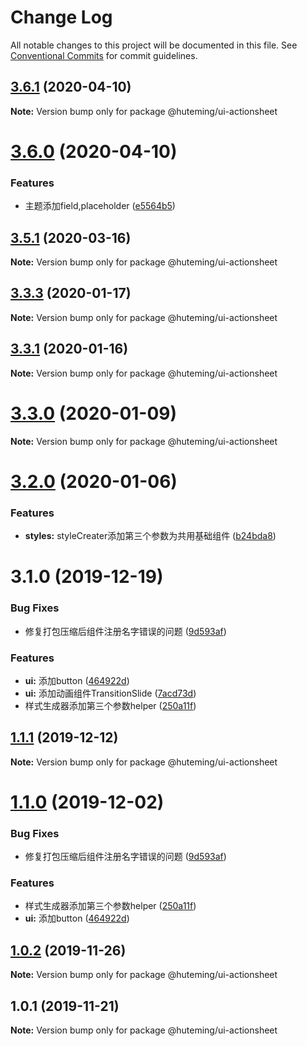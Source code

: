 # Change Log

All notable changes to this project will be documented in this file.
See [Conventional Commits](https://conventionalcommits.org) for commit guidelines.

## [3.6.1](https://github.com/huteming/huteming-ui/compare/v3.6.0...v3.6.1) (2020-04-10)

**Note:** Version bump only for package @huteming/ui-actionsheet





# [3.6.0](https://github.com/huteming/huteming-ui/compare/v3.5.1...v3.6.0) (2020-04-10)


### Features

* 主题添加field,placeholder ([e5564b5](https://github.com/huteming/huteming-ui/commit/e5564b5544d48f9cb7b132b6cf5c54553a19c6a5))





## [3.5.1](https://github.com/huteming/huteming-ui/compare/v3.5.0...v3.5.1) (2020-03-16)

**Note:** Version bump only for package @huteming/ui-actionsheet





## [3.3.3](https://github.com/huteming/huteming-ui/compare/v3.3.2...v3.3.3) (2020-01-17)

**Note:** Version bump only for package @huteming/ui-actionsheet





## [3.3.1](https://github.com/huteming/huteming-ui/compare/v3.3.0...v3.3.1) (2020-01-16)

**Note:** Version bump only for package @huteming/ui-actionsheet





# [3.3.0](https://github.com/huteming/huteming-ui/compare/v3.2.0...v3.3.0) (2020-01-09)

**Note:** Version bump only for package @huteming/ui-actionsheet





# [3.2.0](https://github.com/huteming/huteming-ui/compare/v3.1.0...v3.2.0) (2020-01-06)


### Features

* **styles:** styleCreater添加第三个参数为共用基础组件 ([b24bda8](https://github.com/huteming/huteming-ui/commit/b24bda85e2ca2c27521e753cf0790707ab9cd570))





# 3.1.0 (2019-12-19)


### Bug Fixes

* 修复打包压缩后组件注册名字错误的问题 ([9d593af](https://github.com/huteming/huteming-ui/commit/9d593af3a27efa600b8e3847609d21288b25c3e1))


### Features

* **ui:** 添加button ([464922d](https://github.com/huteming/huteming-ui/commit/464922d672077e761303d87e7fd5f3fbde7e9ef1))
* **ui:** 添加动画组件TransitionSlide ([7acd73d](https://github.com/huteming/huteming-ui/commit/7acd73d86fb9a8cf3ae5e0f3b4b87f43d86915bd))
* 样式生成器添加第三个参数helper ([250a11f](https://github.com/huteming/huteming-ui/commit/250a11fc0e9c8078f79b979892edb2cd47ba4597))





## [1.1.1](https://github.com/huteming/huteming-ui/compare/@huteming/ui-actionsheet@1.1.0...@huteming/ui-actionsheet@1.1.1) (2019-12-12)

**Note:** Version bump only for package @huteming/ui-actionsheet





# [1.1.0](https://github.com/huteming/huteming-ui/compare/@huteming/ui-actionsheet@1.0.2...@huteming/ui-actionsheet@1.1.0) (2019-12-02)


### Bug Fixes

* 修复打包压缩后组件注册名字错误的问题 ([9d593af](https://github.com/huteming/huteming-ui/commit/9d593af3a27efa600b8e3847609d21288b25c3e1))


### Features

* 样式生成器添加第三个参数helper ([250a11f](https://github.com/huteming/huteming-ui/commit/250a11fc0e9c8078f79b979892edb2cd47ba4597))
* **ui:** 添加button ([464922d](https://github.com/huteming/huteming-ui/commit/464922d672077e761303d87e7fd5f3fbde7e9ef1))





## [1.0.2](https://github.com/huteming/huteming-ui/compare/@huteming/ui-actionsheet@1.0.1...@huteming/ui-actionsheet@1.0.2) (2019-11-26)

**Note:** Version bump only for package @huteming/ui-actionsheet





## 1.0.1 (2019-11-21)

**Note:** Version bump only for package @huteming/ui-actionsheet
